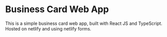 # Business Card Web App

This is a simple business card web app, built with React JS and TypeScript. Hosted on netlify and using netlify forms.
